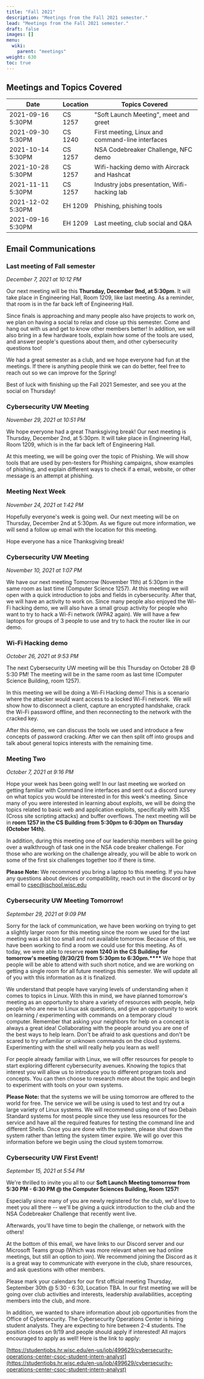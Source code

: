 ```yaml
---
title: "Fall 2021"
description: "Meetings from the Fall 2021 semester."
lead: "Meetings from the Fall 2021 semester."
draft: false
images: []
menu:
  wiki:
    parent: "meetings"
weight: 630
toc: true
---
```


## Meetings and Topics Covered

| Date            |Location| Topics Covered                                     |
|-----------------|--------|----------------------------------------------------|
|2021-09-16 5:30PM|CS 1257 |"Soft Launch Meeting", meet and greet
|2021-09-30 5:30PM|CS 1240 |First meeting, Linux and command-line interfaces
|2021-10-14 5:30PM|CS 1257 |NSA Codebreaker Challenge, NFC demo
|2021-10-28 5:30PM|CS 1257 |Wifi-hacking demo with Aircrack and Hashcat
|2021-11-11 5:30PM|CS 1257 |Industry jobs presentation, Wifi-hacking lab
|2021-12-02 5:30PM|EH 1209 |Phishing, phishing tools
|2021-09-16 5:30PM|EH 1209 |Last meeting, club social and Q&A

## Email Communications

### Last meeting of Fall semester
_December 7, 2021 at 10:12 PM_

Our next meeting will be this **Thursday, December 9nd, at 5:30pm**. It will take place in Engineering Hall, Room 1209, like last meeting. As a reminder, that room is in the far back left of Engineering Hall.  

Since finals is approaching and many people also have projects to work on, we plan on having a social to relax and close up this semester. Come and hang out with us and get to know other members better! In addition, we will also bring in a few hardware tools, explain how some of the tools are used, and answer people's questions about them, and other cybersecurity questions too!  

We had a great semester as a club, and we hope everyone had fun at the meetings. If there is anything people think we can do better, feel free to reach out so we can improve for the Spring!  

Best of luck with finishing up the Fall 2021 Semester, and see you at the social on Thursday!

### Cybersecurity UW Meeting
_November 29, 2021 at 10:51 PM_

We hope everyone had a great Thanksgiving break! Our next meeting is Thursday, December 2nd, at 5:30pm. It will take place in Engineering Hall, Room 1209, which is in the far back left of Engineering Hall.  

At this meeting, we will be going over the topic of Phishing. We will show tools that are used by pen-testers for Phishing campaigns, show examples of phishing, and explain different ways to check if a email, website, or other message is an attempt at phishing.

### Meeting Next Week
_November 24, 2021 at 1:42 PM_

Hopefully everyone's week is going well. Our next meeting will be on Thursday, December 2nd at 5:30pm. As we figure out more information, we will send a follow up email with the location for this meeting.

Hope everyone has a nice Thanksgiving break!  

### Cybersecurity UW Meeting
_November 10, 2021 at 1:07 PM_

We have our next meeting Tomorrow (November 11th) at 5:30pm in the same room as last time (Computer Science 1257). At this meeting we will open with a quick introduction to jobs and fields in cybersecurity. After that, we will have an activity to work on. Since many people also enjoyed the Wi-Fi hacking demo, we will also have a small group activity for people who want to try to hack a Wi-Fi network (WPA2 again). We will have a few laptops for groups of 3 people to use and try to hack the router like in our demo.

### Wi-Fi Hacking demo
_October 26, 2021 at 9:53 PM_

The next Cybersecurity UW meeting will be this Thursday on October 28 @ 5:30 PM! The meeting will be in the same room as last time (Computer Science Building, room 1257).  

In this meeting we will be doing a Wi-Fi Hacking demo! This is a scenario where the attacker would want access to a locked Wi-Fi network.  We will show how to disconnect a client, capture an encrypted handshake, crack the Wi-Fi password offline, and then reconnecting to the network with the cracked key.

After this demo, we can discuss the tools we used and introduce a few concepts of password cracking. After we can then split off into groups and talk about general topics interests with the remaining time.

### Meeting Two
_October 7, 2021 at 9:16 PM_

Hope your week has been going well! In our last meeting we worked on getting familiar with Command line interfaces and sent out a discord survey on what topics you would be interested in for this week's meeting. Since many of you were interested in learning about exploits, we will be doing the topics related to basic web and application exploits, specifically with XSS (Cross site scripting attacks) and buffer overflows. The next meeting will be in **room 1257 in the CS Building** **from 5:30pm to 6:30pm on Thursday (October 14th).**  

In addition, during this meeting one of our leadership members will be going over a walkthrough of task one in the NSA code breaker challenge. For those who are working on the challenge already, you will be able to work on some of the first six challenges together too if there is time.  

**Please Note:** We recommend you bring a laptop to this meeting. If you have any questions about devices or compatibility, reach out in the discord or by email to csec@ischool.wisc.edu  

### Cybersecurity UW Meeting Tomorrow!
_September 29, 2021 at 9:09 PM_

Sorry for the lack of communication, we have been working on trying to get a slightly larger room for this meeting since the room we used for the last meeting was a bit too small and not available tomorrow. Because of this, we have been working to find a room we could use for this meeting. As of today, we were able to reserve **room 1240 in the CS Building for tomorrow's meeting (9/30/21)** **from 5:30pm to 6:30pm.****​** We hope that people will be able to attend with such short notice, and we are working on getting a single room for all future meetings this semester. We will update all of you with this information as it is finalized.

We understand that people have varying levels of understanding when it comes to topics in Linux. With this in mind, we have planned tomorrow's meeting as an opportunity to share a variety of resources with people, help people who are new to Linux ask questions, and give an opportunity to work on learning / experimenting with commands on a temporary cloud computer. Remember that asking your neighbors for help on a concept is always a great idea! Collaborating with the people around you are one of the best ways to help learn. Don't be afraid to ask questions and don't be scared to try unfamiliar or unknown commands on the cloud systems. Experimenting with the shell will really help you learn as well!  

For people already familiar with Linux, we will offer resources for people to start exploring different cybersecurity avenues. Knowing the topics that interest you will allow us to introduce you to different program tools and concepts. You can then choose to research more about the topic and begin to experiment with tools on your own systems.

**Please Note:** that the systems we will be using tomorrow are offered to the world for free. The service we will be using is used to test and try out a large variety of Linux systems. We will recommend using one of two Debain Standard systems for most people since they use less resources for the service and have all the required features for testing the command line and different Shells. Once you are done with the system, please shut down the system rather than letting the system timer expire. We will go over this information before we begin using the cloud system tomorrow.  

### Cybersecurity UW First Event!
_September 15, 2021 at 5:54 PM_

We're thrilled to invite you all to our **Soft Launch Meeting tomorrow from 5:30 PM - 6:30 PM @ the Computer Sciences Building, Room 1257!**

Especially since many of you are newly registered for the club, we'd love to meet you all there -- we'll be giving a quick introduction to the club and the NSA Codebreaker Challenge that recently went live.

Afterwards, you'll have time to begin the challenge, or network with the others!

At the bottom of this email, we have links to our Discord server and our Microsoft Teams group (Which was more relevant when we had online meetings, but still an option to join). We recommend joining the Discord as it is a great way to communicate with everyone in the club, share resources, and ask questions with other members.  

Please mark your calendars for our first official meeting Thursday, September 30th @ 5:30 - 6:30, Location TBA. In our first meeting we will be going over club activities and interests, leadership availabilities, accepting members into the club, and more.  

In addition, we wanted to share information about job opportunities from the Office of Cybersecurity. The Cybersecurity Operations Center is hiring student analysts. They are expecting to hire between 2-4 students. The position closes on 9/19 and people should apply if interested! All majors encouraged to apply as well! Here is the link to apply:  

[https://studentjobs.hr.wisc.edu/en-us/job/499629/cybersecurity-operations-center-csoc-student-intern-analyst](https://studentjobs.hr.wisc.edu/en-us/job/499629/cybersecurity-operations-center-csoc-student-intern-analyst)
